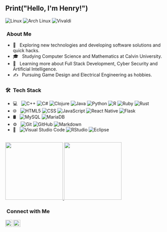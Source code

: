 <h2> Print("Hello, I'm Henry!")</h2>

  ![Linux](https://img.shields.io/badge/Linux-FCC624?style=for-the-badge&logo=linux&logoColor=black)
  ![Arch Linux](https://img.shields.io/badge/Arch_Linux-1793D1?style=for-the-badge&logo=arch-linux&logoColor=white)
  ![Vivaldi](https://img.shields.io/badge/Vivaldi-EF3939?style=for-the-badge&logo=Vivaldi&logoColor=white)

<h3>   &nbsp;About Me </h3>

- 🤔 &nbsp; Exploring new technologies and developing software solutions and quick hacks.
- 🎓 &nbsp; Studying Computer Science and Mathematics at Calvin University.
- 🌱 &nbsp; Learning more about Full Stack Development, Cyber Security and Artificial Intelligence.
- ✍️ &nbsp; Pursuing Game Design and Electrical Engineering as hobbies.

<h3> 🛠 &nbsp;Tech Stack</h3>

- 💻 &nbsp;
  ![C++](https://img.shields.io/badge/C++-333333?style=flat&logo=c%2B%2B&logoColor=white)
  ![C#](https://img.shields.io/badge/C%23-333333?style=flat&logo=c-sharp&logoColor=white)
  ![Clojure](https://img.shields.io/badge/Clojure-333333?style=flat&logo=Clojure&logoColor=Clojure)
  ![Java](https://img.shields.io/badge/Java-333333?style=flat&logo=java&logoColor=white)
  ![Python](https://img.shields.io/badge/Python-333333?style=flat&logo=python&logoColor=ffdd54)
  ![R](https://img.shields.io/badge/R-333333?style=flat&logo=r&logoColor=white)
  ![Ruby](https://img.shields.io/badge/Ruby-333333?style=flat&logo=ruby&logoColor=white)
  ![Rust](https://img.shields.io/badge/Rust-333333?style=flat&logo=rust&logoColor=white)
- 🌐 &nbsp;
  ![HTML5](https://img.shields.io/badge/-HTML5-333333?style=flat&logo=HTML5)
  ![CSS](https://img.shields.io/badge/-CSS-333333?style=flat&logo=CSS3&logoColor=1572B6)
  ![JavaScript](https://img.shields.io/badge/-JavaScript-333333?style=flat&logo=javascript)
  ![React Native](https://img.shields.io/badge/-React_Native-333333?style=flat&logo=react)
  ![Flask](https://img.shields.io/badge/-Flask-333333?style=flat&logo=flask)
- 🛢 &nbsp;
  ![MySQL](https://img.shields.io/badge/-MySQL-333333?style=flat&logo=mysql)
  ![MariaDB](https://img.shields.io/badge/MariaDB-333333?style=flat&logo=mariadb&logoColor=white)
- ⚙️ &nbsp;
  ![Git](https://img.shields.io/badge/-Git-333333?style=flat&logo=git)
  ![GitHub](https://img.shields.io/badge/-GitHub-333333?style=flat&logo=github)
  ![Markdown](https://img.shields.io/badge/-Markdown-333333?style=flat&logo=markdown)
- 🔧 &nbsp;
  ![Visual Studio Code](https://img.shields.io/badge/-Visual%20Studio%20Code-333333?style=flat&logo=visual-studio-code&logoColor=007ACC)
  ![RStudio](https://img.shields.io/badge/-RStudio-333333?style=flat&logo=rstudio)
  ![Eclipse](https://img.shields.io/badge/-Eclipse-333333?style=flat&logo=eclipse-ide&logoColor=2C2255)
<br/>

<a href="https://github.com/hbyr99">
  <img height="180em" src="https://github-readme-stats.vercel.app/api?username=hbyr99&theme=dark&show_icons=true" />
  <img height="180em" src="https://github-readme-stats.vercel.app/api/top-langs/?username=hbyr99&theme=dark&layout=compact&hide=jupyter%20notebook" />
</a>

<br/>

<h3>  &nbsp;Connect with Me </h3>

<p align="center">
<a href="https://www.linkedin.com/in/henry-baldacci/">
  <img align="left" alt="Henry's LinkedIn" width="22px" src="https://cdn.jsdelivr.net/npm/simple-icons@v3/icons/linkedin.svg" />
</a>
<a href="https://github.com/hbyr99">
  <img align="left" alt="Henry's Github" width="22px" src="https://cdn.jsdelivr.net/npm/simple-icons@v3/icons/github.svg" />
</a>
<br />
</p>
